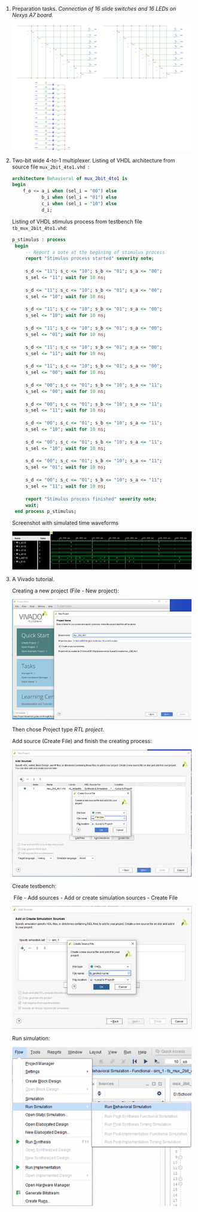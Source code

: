 1. Preparation tasks.
   *Connection of 16 slide switches and 16 LEDs on Nexys A7 board.*

   ![Slide switches and LEDs](Images/slide-switches.png)
   
   
   
   
2. Two-bit wide 4-to-1 multiplexer.
   Listing of VHDL architecture from source file `mux_2bit_4to1.vhd `:

   ```vhdl
   architecture Behavioral of mux_2bit_4to1 is
   begin  
       f_o <= a_i when (sel_i = "00") else
              b_i when (sel_i = "01") else
              c_i when (sel_i = "10") else
              d_i;
   ```

   Listing of VHDL stimulus process from testbench file `tb_mux_2bit_4to1.vhd`:

   ```vhdl
   p_stimulus : process
    begin
        -- Report a note at the begining of stimulus process
        report "Stimulus process started" severity note;
        
        s_d <= "11"; s_c <= "10"; s_b <= "01"; s_a <= "00";
        s_sel <= "11"; wait for 10 ns;
        
        s_d <= "11"; s_c <= "10"; s_b <= "01"; s_a <= "00";
        s_sel <= "10"; wait for 10 ns;
   
        s_d <= "11"; s_c <= "10"; s_b <= "01"; s_a <= "00";
        s_sel <= "10"; wait for 10 ns;
        
        s_d <= "11"; s_c <= "10"; s_b <= "01"; s_a <= "00";
        s_sel <= "01"; wait for 10 ns;
        
        s_d <= "11"; s_c <= "10"; s_b <= "01"; s_a <= "00";
        s_sel <= "11"; wait for 10 ns;
        
        s_d <= "11"; s_c <= "10"; s_b <= "01"; s_a <= "00";
        s_sel <= "00"; wait for 10 ns;
        
        s_d <= "00"; s_c <= "01"; s_b <= "10"; s_a <= "11";
        s_sel <= "00"; wait for 10 ns;
        
        s_d <= "00"; s_c <= "01"; s_b <= "10"; s_a <= "11";
        s_sel <= "11"; wait for 10 ns;
   
        s_d <= "00"; s_c <= "01"; s_b <= "10"; s_a <= "11";
        s_sel <= "10"; wait for 10 ns;
        
        s_d <= "00"; s_c <= "01"; s_b <= "10"; s_a <= "11";
        s_sel <= "10"; wait for 10 ns;
        
        s_d <= "00"; s_c <= "01"; s_b <= "10"; s_a <= "11";
        s_sel <= "01"; wait for 10 ns;
        
        s_d <= "00"; s_c <= "01"; s_b <= "10"; s_a <= "11";
        s_sel <= "11"; wait for 10 ns;
   
        report "Stimulus process finished" severity note;
        wait;
    end process p_stimulus;
   ```


   Screenshot with simulated time waveforms

   ![Simulation](Images/mux_2bit_4to1_simulation.png)

   

3. A Vivado tutorial. 

   Creating a new project (File - New project):

   ![Creating a new project](Images/vivaldo_new-project.png)

   Then chose Project type *RTL project*. 

   Add source (Create File) and finish the creating process:

   ![Add source while creating a new project](Images/vivaldo_add-source.png)

   Create testbench:

   ​	File - Add sources - Add or create simulation sources - Create File

   ![Configuring testbench](Images/vivaldo_add-testbench.png)

   Run simulation:

   ![Runnig the simulation](Images/vivaldo_run-simulation.png)